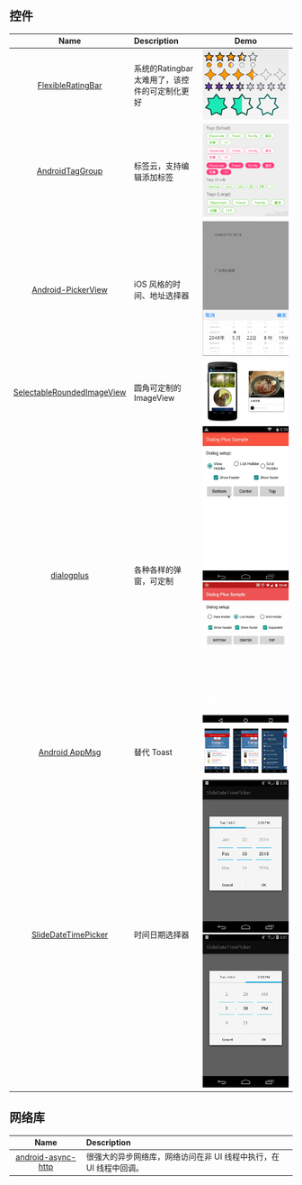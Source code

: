## 控件

|Name|Description|Demo|
|:---:|:---|:---:|
|[FlexibleRatingBar](https://github.com/Amagi82/FlexibleRatingBar)|系统的Ratingbar太难用了，该控件的可定制化更好|![](./images/FlexibleRatingBar.png)|
|[AndroidTagGroup](https://github.com/2dxgujun/AndroidTagGroup)|标签云，支持编辑添加标签|![](./images/AndroidTagGroup.jpg)|
|[Android-PickerView](https://github.com/saiwu-bigkoo/Android-PickerView)|iOS 风格的时间、地址选择器|![](./images/Android-PickerView.gif)|
|[SelectableRoundedImageView](https://github.com/pungrue26/SelectableRoundedImageView)|圆角可定制的 ImageView|![](./images/SelectableRoundedImageView.png)|
|[dialogplus](https://github.com/orhanobut/dialogplus)|各种各样的弹窗，可定制|![](./images/dialogplusanim.gif) ![](./images/dialogplusanim_2.gif)|
|[Android AppMsg](https://github.com/johnkil/Android-AppMsg)|替代 Toast|![](./images/AppMsg.png)|
|[SlideDateTimePicker]()|时间日期选择器|![](./images/SlideDateTimePicker_1.png)![](./images/SlideDateTimePicker_2.png)|

## 网络库

|Name|Description|
|:---:|:---|
|[android-async-http](https://github.com/loopj/android-async-http)|很强大的异步网络库，网络访问在非 UI 线程中执行，在 UI 线程中回调。|